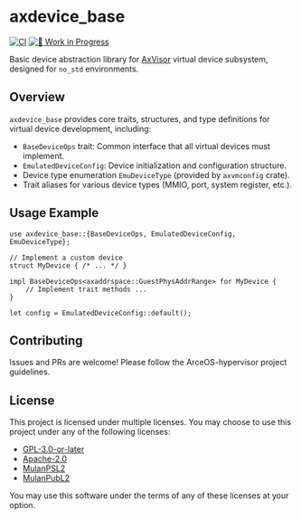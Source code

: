 
# axdevice_base

[![CI](https://github.com/arceos-hypervisor/axdevice_crates/actions/workflows/ci.yml/badge.svg?branch=main)](https://github.com/arceos-hypervisor/axdevice_crates/actions/workflows/ci.yml)
[![🚧 Work in Progress](https://img.shields.io/badge/Work_in_Progress-FFD700?style=plastic&logo=github)](https://github.com/arceos-hypervisor/axdevice_crates)

Basic device abstraction library for [AxVisor](https://github.com/arceos-hypervisor/axvisor) virtual device subsystem, designed for `no_std` environments.

## Overview

`axdevice_base` provides core traits, structures, and type definitions for virtual device development, including:

- `BaseDeviceOps` trait: Common interface that all virtual devices must implement.
- `EmulatedDeviceConfig`: Device initialization and configuration structure.
- Device type enumeration `EmuDeviceType` (provided by `axvmconfig` crate).
- Trait aliases for various device types (MMIO, port, system register, etc.).

## Usage Example

```rust,ignore
use axdevice_base::{BaseDeviceOps, EmulatedDeviceConfig, EmuDeviceType};

// Implement a custom device
struct MyDevice { /* ... */ }

impl BaseDeviceOps<axaddrspace::GuestPhysAddrRange> for MyDevice {
    // Implement trait methods ...
}

let config = EmulatedDeviceConfig::default();
```

## Contributing

Issues and PRs are welcome! Please follow the ArceOS-hypervisor project guidelines.

## License

This project is licensed under multiple licenses. You may choose to use this project under any of the following licenses:

- [GPL-3.0-or-later](LICENSE.GPLv3)
- [Apache-2.0](LICENSE.Apache2)
- [MulanPSL2](LICENSE.MulanPSL2)
- [MulanPubL2](LICENSE.MulanPubL2)

You may use this software under the terms of any of these licenses at your option.